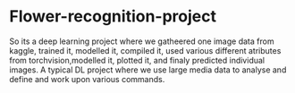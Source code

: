 # Flower-recognition-project

So its a deep learning project where we gatheered one image data from kaggle, trained it, modelled it, compiled it, used various different atributes from torchvision,modelled it, plotted it, and finaly predicted individual images. A typical DL project where we use large media data to analyse and define and work upon various commands.
